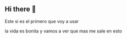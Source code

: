 ## Hi there 👋

Este si es el primero que voy a usar

la vida es bonita y vamos a ver que mas me sale en esto